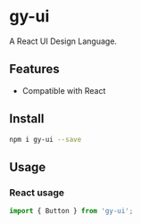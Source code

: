 # gy-ui

A React UI Design Language.

## Features

* Compatible with React 

## Install

```bash
npm i gy-ui --save
```

## Usage

### React usage

```js
import { Button } from 'gy-ui';
```
